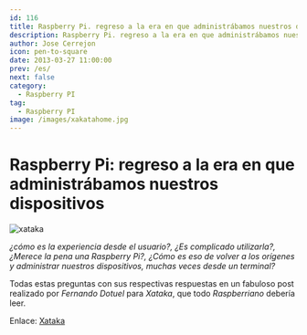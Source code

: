 ```yaml
---
id: 116
title: Raspberry Pi. regreso a la era en que administrábamos nuestros dispositivos
description: Raspberry Pi. regreso a la era en que administrábamos nuestros dispositivos
author: Jose Cerrejon
icon: pen-to-square
date: 2013-03-27 11:00:00
prev: /es/
next: false
category:
  - Raspberry PI
tag:
  - Raspberry PI
image: /images/xakatahome.jpg
---
```


# Raspberry Pi: regreso a la era en que administrábamos nuestros dispositivos

![xataka](/images/xakatahome.jpg)

*¿cómo es la experiencia desde el usuario?, ¿Es complicado utilizarla?, ¿Merece la pena una Raspberry Pi?, ¿Cómo es eso de volver a los orígenes y administrar nuestros dispositivos, muchas veces desde un terminal?*

Todas estas preguntas con sus respectivas respuestas en un fabuloso post realizado por *Fernando Dotuel* para *Xataka*, que todo *Raspberriano* debería leer.

Enlace: [Xataka](http://www.xataka.com/componentes-de-pc/raspberry-pi-regreso-a-la-era-en-que-administrabamos-nuestros-dispositivos)